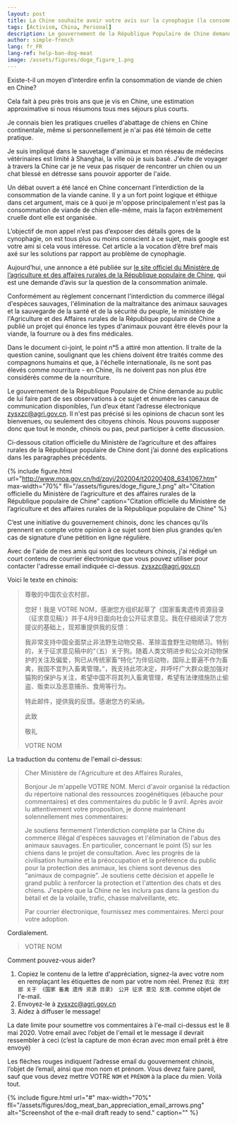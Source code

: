 ```yaml
---
layout: post
title: La Chine souhaite avoir votre avis sur la cynophagie (la consommation de viande de chien)
tags: [Activism, China, Personal]
description: Le gouvernement de la République Populaire de Chine demande au public de lui faire part de ses observations à ce sujet et énumère les canaux de communication disponibles. Vous êtes invités à participer!
author: simple-french
lang: fr_FR
lang-ref: help-ban-dog-meat
image: /assets/figures/doge_figure_1.png
---
```


Existe-t-il un moyen d'interdire enfin la consommation de viande de chien en Chine?

Cela fait à peu près trois ans que je vis en Chine, une estimation approximative si nous résumons tous mes séjours plus courts.

Je connais bien les pratiques cruelles d'abattage de chiens en Chine continentale, même si personnellement je n'ai pas été témoin de cette pratique.

Je suis impliqué dans le sauvetage d'animaux et mon réseau de médecins vétérinaires est limité à Shanghai, la ville où je suis basé.  J'évite de voyager à travers la Chine car je ne veux pas risquer de rencontrer un chien ou un chat blessé en détresse sans pouvoir apporter de l'aide.

Un débat ouvert a été lancé en Chine concernant l’interdiction de la consommation de la viande canine. Il y a un fort point logique et éthique dans cet argument, mais ce à quoi je m'oppose principalement n'est pas la consommation de viande de chien elle-même, mais la façon extrêmement cruelle dont elle est organisée.

L’objectif de mon appel n’est pas d’exposer des détails gores de la cynophagie, on est tous plus ou moins conscient à ce sujet, mais google est votre ami si cela vous intéresse. Cet article a la vocation d’être bref mais axé sur les solutions par rapport au problème de cynophagie.

Aujourd’hui, une annonce a été publiée sur [le site officiel du Ministère de l’agriculture et des affaires rurales de la République populaire de Chine](http://www.moa.gov.cn/hd/zqyj/202004/t20200408_6341067.htm), qui est une demande d’avis sur la question de la consommation animale.

Conformément au règlement concernant l'interdiction du commerce illégal d'espèces sauvages, l'élimination de la maltraitance des animaux sauvages et la sauvegarde de la santé et de la sécurité du peuple, le ministère de l'Agriculture et des Affaires rurales de la République populaire de Chine a publié un projet qui énonce les types d'animaux pouvant être élevés pour la viande, la fourrure ou à des fins médicales.

Dans le document ci-joint, le point n°5 a attiré mon attention. Il traite de la question canine, soulignant que les chiens doivent être traités comme des compagnons humains et que, à l'échelle internationale, ils ne sont pas élevés comme nourriture - en Chine, ils ne doivent pas non plus être considérés comme de la nourriture.

Le gouvernement de la République Populaire de Chine demande au public de lui faire part de ses observations à ce sujet et énumère les canaux de communication disponibles, l’un d’eux étant l’adresse électronique zysxzc@agri.gov.cn. Il n'est pas précisé si les opinions de chacun sont les bienvenues, ou seulement des citoyens chinois. Nous pouvons supposer donc que tout le monde, chinois ou pas, peut participer à cette discussion.

Ci-dessous citation officielle du Ministère de l’agriculture et des affaires rurales de la République populaire de Chine dont j’ai donné des explications dans les paragraphes précédents.

{% include figure.html url="http://www.moa.gov.cn/hd/zqyj/202004/t20200408_6341067.htm"
max-width="70%" fll="/assets/figures/doge_figure_1.png" alt="Citation officielle du Ministère de l’agriculture et des affaires rurales de la République populaire de Chine"
caption="Citation officielle du Ministère de l’agriculture et des affaires rurales de la République populaire de Chine" %}

C’est une initiative du gouvernement chinois, donc les chances qu’ils prennent en compte votre opinion à ce sujet sont bien plus grandes qu’en cas de signature d’une pétition en ligne régulière.

Avec de l'aide de mes amis qui sont des locuteurs chinois, j'ai rédigé un court contenu de courrier électronique que vous pouvez utiliser pour contacter l'adresse email indiquée ci-dessus. <zysxzc@agri.gov.cn>

Voici le texte en chinois:

> 尊敬的中国农业农村部，
>
> 您好！我是 VOTRE NOM，感谢您方组织起草了《国家畜禽遗传资源目录（征求意见稿）》并于4月9日面向社会公开征求意见。我在仔细阅读了您方提议的基础上，现郑重提供我的反馈：
>
> 我非常支持中国全面禁止非法野生动物交易、革除滥食野生动物陋习。特别的，关于征求意见稿中的“（五）关于狗。随着人类文明进步和公众对动物保护的关注及偏爱，狗已从传统家畜“特化”为伴侣动物，国际上普遍不作为畜禽，我国不宜列入畜禽管理。”，我支持此项决定，并呼吁广大群众能加强对猫狗的保护与关注，希望中国不将其列入畜禽管理，希望有法律措施防止偷盗、贩卖以及恶意捕杀、食用等行为。
>
> 特此邮件，提供我的反馈。感谢您方的采纳。
>
> 此致
>
> 敬礼
>
> VOTRE NOM

La traduction du contenu de l'email ci-dessus:

> Cher Ministère de l'Agriculture et des Affaires Rurales,
>
> Bonjour Je m'appelle VOTRE NOM. Merci d'avoir organisé la rédaction du répertoire national des ressources zoogénétiques (ébauche pour commentaires) et des commentaires du public le 9 avril. Après avoir lu attentivement votre proposition, je donne maintenant solennellement mes commentaires:
>
> Je soutiens fermement l'interdiction complète par la Chine du commerce illégal d'espèces sauvages et l'élimination de l'abus des animaux sauvages. En particulier, concernant le point (5) sur les chiens dans le projet de consultation. Avec les progrès de la civilisation humaine et la préoccupation et la préférence du public pour la protection des animaux, les chiens sont devenus des “animaux de compagnie”.
> Je soutiens cette décision et appelle le grand public à renforcer la protection et l'attention des chats et des chiens. J'espère que la Chine ne les inclura pas dans la gestion du bétail et de la volaille, trafic, chasse malveillante, etc.
>
> Par courrier électronique, fournissez mes commentaires. Merci pour votre adoption.
>
Cordialement.
>
> VOTRE NOM

Comment pouvez-vous aider?

1. Copiez le contenu de la lettre d'appréciation, signez-la avec votre nom en remplaçant les étiquettes de nom par votre nom réel.
Prenez ``农业 农村 部 关于 《国家 畜禽 遗传 资源 目录》 公开 征求 意见 反馈``. comme objet de l'e-mail.
2. Envoyez-le à <zysxzc@agri.gov.cn>
3. Aidez à diffuser le message!

La date limite pour soumettre vos commentaires à l'e-mail ci-dessus est le 8 mai 2020.
Votre email avec l’objet de l'email et le message il devrait ressembler à ceci (c’est la capture de mon écran avec mon email prêt à être envoyé)

Les flèches rouges indiquent l’adresse email du gouvernement chinois, l’objet de l’email, ainsi que mon nom et prénom. Vous devez faire pareil, sauf que vous devez mettre VOTRE `NOM` et `PRÉNOM` à la place du mien. Voilà tout.

{% include figure.html url="#"
max-width="70%" fll="/assets/figures/dog_meat_ban_appreciation_email_arrows.png" alt="Screenshot of the e-mail draft ready to send."
caption="" %}
